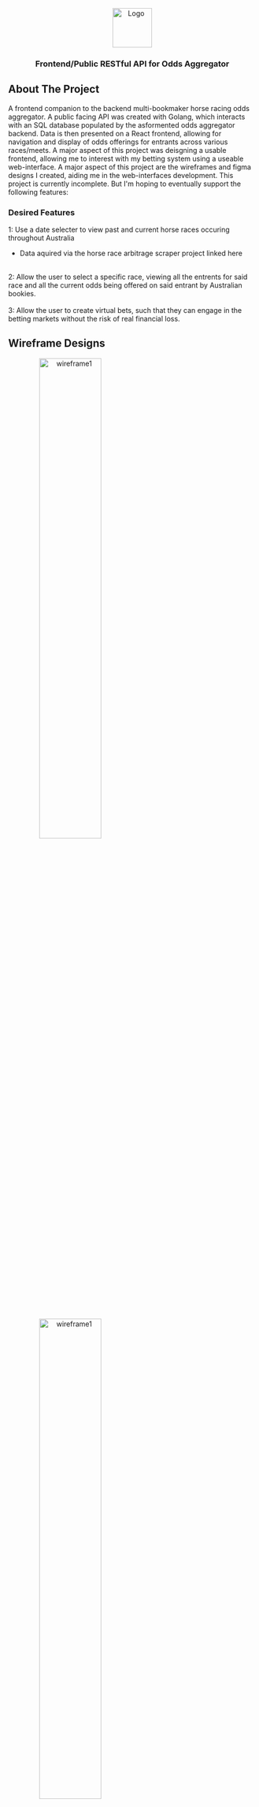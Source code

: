<div align="center">
  <a href="https://shorturl.at/kwkso">
    <img src="images/logo.png" alt="Logo" width="80" height="80">
  </a>
  <h3 align="center">Frontend/Public RESTful API for Odds Aggregator</h3>
</div>

## About The Project
A frontend companion to the backend multi-bookmaker horse racing odds aggregator. A public facing API was created with Golang, which interacts with an SQL database populated by the asformented odds aggregator backend. Data is then presented on a React frontend, allowing for navigation and display of odds offerings for entrants across various races/meets. A major aspect of this project was deisgning a usable frontend, allowing me to interest with my betting system using a useable web-interface. A major aspect of this project are the wireframes and figma designs I created, aiding me in the web-interfaces development. This project is currently incomplete. But I'm hoping to eventually support the following features: 

### Desired Features
1: Use a date selecter to view past and current horse races occuring throughout Australia 
<br/>
- Data aquired via the horse race arbitrage scraper project linked here
<br/>
2: Allow the user to select a specific race, viewing all the entrents for said race and all the current odds being offered on said entrant by Australian bookies.
<br/>
<br/>
3: Allow the user to create virtual bets, such that they can engage in the betting markets without the risk of real financial loss. 

## Wireframe Designs
<a align="center">
  <img width="50%" src="https://drive.google.com/uc?export=view&id=1KrLIu5z2ENO5qQdxCJ2FHL9eG672i2sU" alt="wireframe1">
</a>
<a align="center">
  <img width="50%" src="https://drive.google.com/uc?export=view&id=1h4aOFFQr4kpXt168oHXsRNkMNqPbbrKp" alt="wireframe1">
</a>

## Figma Designs
<a align="center" href="https://www.figma.com/design/ligUzBEB3Gc2xDdfw2Y6xf/ShockOdds?node-id=0-1&t=KHvVv0Yfu8GAFyPW-1">
  <img width="50%" src="https://drive.google.com/uc?export=view&id=1Q7mQytMKBv5zgSTlX9XfuBgAo2_mIUAn" alt="figma">
</a>

<a href="https://www.figma.com/design/ligUzBEB3Gc2xDdfw2Y6xf/ShockOdds?node-id=0-1&t=KHvVv0Yfu8GAFyPW-1">
  <p>CLICK TO VIEW FIGMA DESIGNS</p>
</a>

### Built With

<a href="">
  <img src="https://img.shields.io/badge/javascript-%23323330.svg?style=for-the-badge&logo=javascript&logoColor=%23F7DF1E" alt="javascript">
</a>
<a href="">
  <img src="https://img.shields.io/badge/html5-%23E34F26.svg?style=for-the-badge&logo=html5&logoColor=white" alt="html">
</a>
<a href="">
  <img src="https://img.shields.io/badge/react-%2320232a.svg?style=for-the-badge&logo=react&logoColor=%2361DAFB" alt="react">
</a>
<a href="">
  <img src="https://img.shields.io/badge/go-%2300ADD8.svg?style=for-the-badge&logo=go&logoColor=white" alt="Golang">
</a>
<a href="">
  <img src="https://img.shields.io/badge/mysql-4479A1.svg?style=for-the-badge&logo=mysql&logoColor=white" alt="mySql">
</a>

## Getting Started
This is an example of how you may give instructions on setting this project locally. Clone this repo and then perform the following steps. 

### Prerequisites
1: Clone the repo
2: Install required librarys
  ```sh
  dotnet restore
  ```

## Contact
William Walker - william.sinclair.walker@gmail.com
